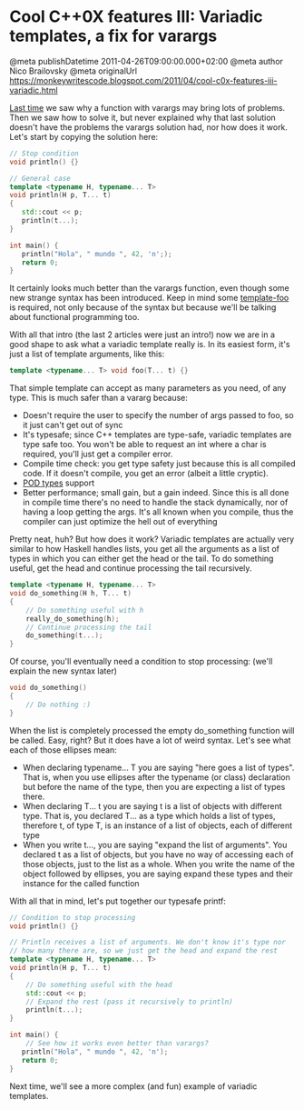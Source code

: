 # Cool C++0X features III: Variadic templates, a fix for varargs

@meta publishDatetime 2011-04-26T09:00:00.000+02:00
@meta author Nico Brailovsky
@meta originalUrl https://monkeywritescode.blogspot.com/2011/04/cool-c0x-features-iii-variadic.html

[Last time](/blog_md/2011/0419_CoolC0XfeaturesIIVariadictemplatesWhat39swrongwithvarargs.md) we saw why a function with varargs may bring lots of problems. Then we saw how to solve it, but never explained why that last solution doesn't have the problems the varargs solution had, nor how does it work. Let's start by copying the solution here:

```c++
// Stop condition
void println() {}

// General case
template <typename H, typename... T>
void println(H p, T... t)
{
   std::cout << p;
   println(t...);
}

int main() {
   println("Hola", " mundo ", 42, 'n';);
   return 0;
}

```

It certainly looks much better than the varargs function, even though some new strange syntax has been introduced. Keep in mind some [template-foo](/blog_md/youfoundadeadlink.md) is required, not only because of the syntax but because we'll be talking about functional programming too.

With all that intro (the last 2 articles were just an intro!) now we are in a good shape to ask what a variadic template really is. In its easiest form, it's just a list of template arguments, like this:

```c++
template <typename... T> void foo(T... t) {}
```

That simple template can accept as many parameters as you need, of any type. This is much safer than a vararg because:

* Doesn't require the user to specify the number of args passed to foo, so it just can't get out of sync
* It's typesafe; since C++ templates are type-safe, variadic templates are type safe too. You won't be able to request an int where a char is required, you'll just get a compiler error.
* Compile time check: you get type safety just because this is all compiled code. If it doesn't compile, you get an error (albeit a little cryptic).
* [POD types](/blog_md/2010/0407_PODtypesinC.md) support
* Better performance; small gain, but a gain indeed. Since this is all done in compile time there's no need to handle the stack dynamically, nor of having a loop getting the args. It's all known when you compile, thus the compiler can just optimize the hell out of everything

Pretty neat, huh? But how does it work? Variadic templates are actually very similar to how Haskell handles lists, you get all the arguments as a list of types in which you can either get the head or the tail. To do something useful, get the head and continue processing the tail recursively.

```c++
template <typename H, typename... T>
void do_something(H h, T... t)
{
	// Do something useful with h
	really_do_something(h);
	// Continue processing the tail
	do_something(t...);
}

```

Of course, you'll eventually need a condition to stop processing: (we'll explain the new syntax later)

```c++
void do_something()
{
	// Do nothing :)
}

```

When the list is completely processed the empty do\_something function will be called. Easy, right? But it does have a lot of weird syntax. Let's see what each of those ellipses mean:

* When declaring typename... T you are saying "here goes a list of types". That is, when you use ellipses after the typename (or class) declaration but before the name of the type, then you are expecting a list of types there.
* When declaring T... t you are saying t is a list of objects with different type. That is, you declared T... as a type which holds a list of types, therefore t, of type T, is an instance of a list of objects, each of different type
* When you write t..., you are saying "expand the list of arguments". You declared t as a list of objects, but you have no way of accessing each of those objects, just to the list as a whole. When you write the name of the object followed by ellipses, you are saying expand these types and their instance for the called function

With all that in mind, let's put together our typesafe printf:

```c++
// Condition to stop processing
void println() {}

// Println receives a list of arguments. We don't know it's type nor
// how many there are, so we just get the head and expand the rest
template <typename H, typename... T>
void println(H p, T... t)
{
	// Do something useful with the head
	std::cout << p;
	// Expand the rest (pass it recursively to println)
	println(t...);
}

int main() {
	// See how it works even better than varargs?
   println("Hola", " mundo ", 42, 'n');
   return 0;
}

```

Next time, we'll see a more complex (and fun) example of variadic templates.

